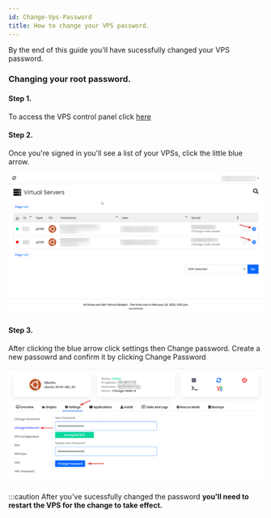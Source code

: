 ```yaml
---
id: Change-Vps-Password
title: How to change your VPS password.
---
```


By the end of this guide you'll have sucessfully changed your VPS password.

### Changing your root password.

#### Step 1.
To access the VPS control panel click [here](https://vps.aurorahosts.com)

#### Step 2.
Once you're signed in you'll see a list of your VPSs, click the little blue arrow.

![VPS landing page](../../images/VPS/VPS_Password/1_landing.png)

#### Step 3.
After clicking the blue arrow click settings then Change password. Create a new passowrd and confirm it by clicking Change Password

![VPS page](../../images/VPS/VPS_Password/3_final.png)

:::caution
After you've sucessfully changed the password **you'll need to restart the VPS for the change to take effect.**
